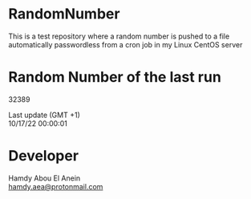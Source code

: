 # RandomNumber    
This is a test repository where a random number is pushed to a file automatically passwordless from a cron job in my Linux CentOS server    
# Random Number of the last run   
32389
      
Last update (GMT +1)    
10/17/22 00:00:01
# Developer    
Hamdy Abou El Anein   
hamdy.aea@protonmail.com
